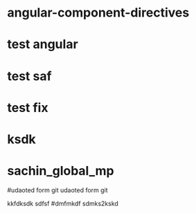 # angular-component-directives
# test angular
# test saf
# test fix
# ksdk
# sachin_global_mp


#udaoted form git
udaoted form git

kkfdksdk
sdfsf
#dmfmkdf
sdmks2kskd
